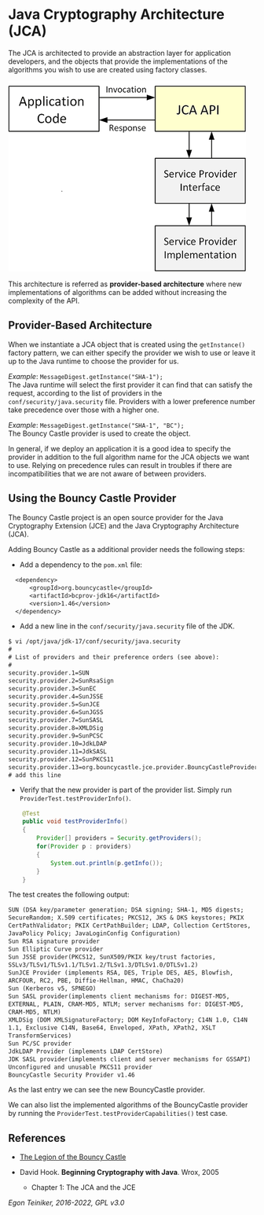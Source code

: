 # Java Cryptography Architecture (JCA)

The JCA is architected to provide an abstraction layer for
application developers, and the objects that provide the implementations
of the algorithms you wish to use are created using factory classes.

![Java Crypto Architecture](JCA.png)

This architecture is referred as **provider-based architecture** where new 
implementations of algorithms can be added without increasing the
complexity of the API.

## Provider-Based Architecture
When we instantiate a JCA object that is created using the `getInstance()`
factory pattern, we can either specify the provider we wish to use or
leave it up to the Java runtime to choose the provider for us.

_Example_: `MessageDigest.getInstance("SHA-1");`\
The Java runtime will select the first provider it can find that
can satisfy the request, according to the list of providers in the
`conf/security/java.security` file.
Providers with a lower preference number take precedence over
those with a higher one.

_Example_: `MessageDigest.getInstance("SHA-1", "BC");`\
The Bouncy Castle provider is used to create the object.

In general, if we deploy an application it is a good idea to specify
the provider in addition to the full algorithm name for the JCA objects
we want to use.
Relying on precedence rules can result in troubles if there are
incompatibilities that we are not aware of between providers.

## Using the Bouncy Castle Provider

The Bouncy Castle project is an open source provider for the 
Java Cryptography Extension (JCE) and the Java Cryptography Architecture (JCA).

Adding Bouncy Castle as a additional provider needs the following steps:

* Add a dependency to the `pom.xml` file:
```
  <dependency>
      <groupId>org.bouncycastle</groupId>
      <artifactId>bcprov-jdk16</artifactId>
      <version>1.46</version>
  </dependency>
```

* Add a new line in the `conf/security/java.security` file of the JDK.
```
$ vi /opt/java/jdk-17/conf/security/java.security
#
# List of providers and their preference orders (see above):
#
security.provider.1=SUN
security.provider.2=SunRsaSign
security.provider.3=SunEC
security.provider.4=SunJSSE
security.provider.5=SunJCE
security.provider.6=SunJGSS
security.provider.7=SunSASL
security.provider.8=XMLDSig
security.provider.9=SunPCSC
security.provider.10=JdkLDAP
security.provider.11=JdkSASL
security.provider.12=SunPKCS11
security.provider.13=org.bouncycastle.jce.provider.BouncyCastleProvider  # add this line
```
* Verify that the new provider is part of the provider list. 
  Simply run `ProviderTest.testProviderInfo()`.
```Java
    @Test
    public void testProviderInfo()
    {
        Provider[] providers = Security.getProviders();
        for(Provider p : providers)
        {
            System.out.println(p.getInfo());
        }
    }
```

The test creates the following output: 
```
SUN (DSA key/parameter generation; DSA signing; SHA-1, MD5 digests; SecureRandom; X.509 certificates; PKCS12, JKS & DKS keystores; PKIX CertPathValidator; PKIX CertPathBuilder; LDAP, Collection CertStores, JavaPolicy Policy; JavaLoginConfig Configuration)
Sun RSA signature provider
Sun Elliptic Curve provider
Sun JSSE provider(PKCS12, SunX509/PKIX key/trust factories, SSLv3/TLSv1/TLSv1.1/TLSv1.2/TLSv1.3/DTLSv1.0/DTLSv1.2)
SunJCE Provider (implements RSA, DES, Triple DES, AES, Blowfish, ARCFOUR, RC2, PBE, Diffie-Hellman, HMAC, ChaCha20)
Sun (Kerberos v5, SPNEGO)
Sun SASL provider(implements client mechanisms for: DIGEST-MD5, EXTERNAL, PLAIN, CRAM-MD5, NTLM; server mechanisms for: DIGEST-MD5, CRAM-MD5, NTLM)
XMLDSig (DOM XMLSignatureFactory; DOM KeyInfoFactory; C14N 1.0, C14N 1.1, Exclusive C14N, Base64, Enveloped, XPath, XPath2, XSLT TransformServices)
Sun PC/SC provider
JdkLDAP Provider (implements LDAP CertStore)
JDK SASL provider(implements client and server mechanisms for GSSAPI)
Unconfigured and unusable PKCS11 provider
BouncyCastle Security Provider v1.46     
```
As the last entry we can see the new BouncyCastle provider.

We can also list the implemented algorithms of the BouncyCastle provider by running the
`ProviderTest.testProviderCapabilities()` test case.

## References
* [The Legion of the Bouncy Castle](https://www.bouncycastle.org/java.html)

* David Hook. **Beginning Cryptography with Java**. Wrox, 2005
  * Chapter 1: The JCA and the JCE

*Egon Teiniker, 2016-2022, GPL v3.0*
